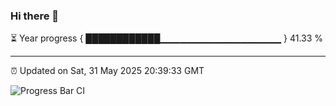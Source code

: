 ### Hi there 👋

⏳ Year progress { ████████████▁▁▁▁▁▁▁▁▁▁▁▁▁▁▁▁▁▁ } 41.33 %

---

⏰ Updated on Sat, 31 May 2025 20:39:33 GMT

![Progress Bar CI](https://github.com/IshwaranRudhara/GIT-ACTION/workflows/Progress%20Bar%20CI/badge.svg)
